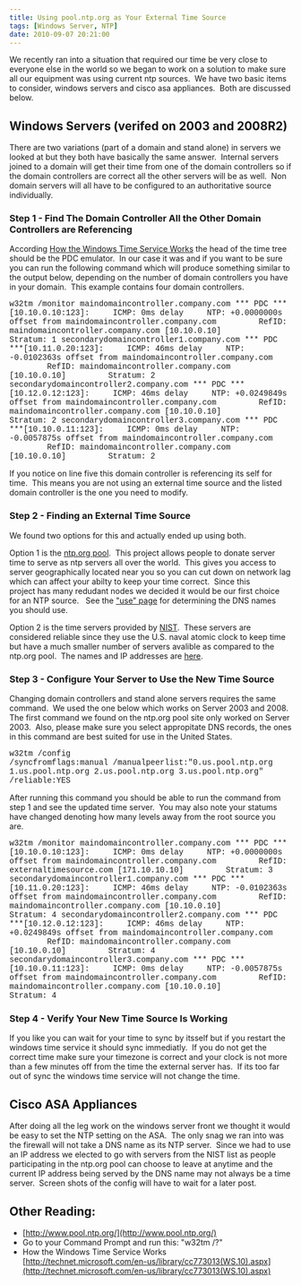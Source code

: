 ```yaml
---
title: Using pool.ntp.org as Your External Time Source
tags: [Windows Server, NTP]
date: 2010-09-07 20:21:00
---
```


We recently ran into a situation that required our time be very close to everyone else in the world so we began to work on a solution to make sure all our equipment was using current ntp sources.&nbsp; We have two basic items to consider, windows servers and cisco asa appliances.&nbsp; Both are discussed below.

## Windows Servers (verifed on 2003 and 2008R2)

There are two variations (part of a domain and stand alone) in servers we looked at but they both have basically the same answer.&nbsp; Internal servers joined to a domain will get their time from one of the domain controllers so if the domain controllers are correct all the other servers will be as well.&nbsp;&nbsp;Non domain servers will all have to be&nbsp;configured to an authoritative source individually.

### Step 1 - Find&nbsp;The&nbsp;Domain Controller&nbsp;All the Other Domain Controllers are Referencing

According [How the Windows Time Service Works](http://technet.microsoft.com/en-us/library/cc773013(WS.10).aspx) the head of the time tree should be the PDC emulator.&nbsp; In our case it was and if you want to be sure you can&nbsp;run the following command which will produce&nbsp;something similar to the output below, depending on the number of domain controllers you have in your&nbsp;domain.&nbsp; This example contains four domain controllers.

<span style="font-family: courier new,courier;">w32tm /monitor
maindomaincontroller.company.com *** PDC ***[10.10.0.10:123]:
&nbsp;&nbsp;&nbsp; ICMP: 0ms delay
&nbsp;&nbsp;&nbsp; NTP: +0.0000000s offset from maindomaincontroller.company.com
&nbsp;&nbsp;&nbsp;&nbsp;&nbsp;&nbsp;&nbsp; RefID: maindomaincontroller.company.com [10.10.0.10]
&nbsp;&nbsp;&nbsp;&nbsp;&nbsp;&nbsp;&nbsp; Stratum: 1
secondarydomaincontroller1.company.com *** PDC ***[10.11.0.20:123]:
&nbsp;&nbsp;&nbsp; ICMP: 46ms delay
&nbsp;&nbsp;&nbsp; NTP: -0.0102363s offset from maindomaincontroller.company.com
&nbsp;&nbsp;&nbsp;&nbsp;&nbsp;&nbsp;&nbsp; RefID: maindomaincontroller.company.com [10.10.0.10]
&nbsp;&nbsp;&nbsp;&nbsp;&nbsp;&nbsp;&nbsp; Stratum: 2
secondarydomaincontroller2.company.com *** PDC ***[10.12.0.12:123]:
&nbsp;&nbsp;&nbsp; ICMP: 46ms delay
&nbsp;&nbsp;&nbsp; NTP: +0.0249849s offset from maindomaincontroller.company.com
&nbsp;&nbsp;&nbsp;&nbsp;&nbsp;&nbsp;&nbsp; RefID: maindomaincontroller.company.com [10.10.0.10]
&nbsp;&nbsp;&nbsp;&nbsp;&nbsp;&nbsp;&nbsp; Stratum: 2
secondarydomaincontroller3.company.com *** PDC ***[10.10.0.11:123]:
&nbsp;&nbsp;&nbsp; ICMP: 0ms delay
&nbsp;&nbsp;&nbsp; NTP: -0.0057875s offset from maindomaincontroller.company.com
&nbsp;&nbsp;&nbsp;&nbsp;&nbsp;&nbsp;&nbsp; RefID: maindomaincontroller.company.com [10.10.0.10]
&nbsp;&nbsp;&nbsp;&nbsp;&nbsp;&nbsp;&nbsp; Stratum: 2</span>

If you notice on line five this domain controller is referencing its self for time.&nbsp; This means you are not&nbsp;using an external time source and the listed domain controller is the one you need to modify.

### Step 2 - Finding an External Time Source

We found two options for this and actually ended up using both.&nbsp;

Option 1&nbsp;is the [ntp.org pool](http://www.pool.ntp.org/en/).&nbsp; This project allows people to donate server time to serve as ntp servers all over the world.&nbsp; This gives you access to server geographically located near you so you can cut down on network lag which can affect your abilty to keep your time correct.&nbsp;&nbsp;Since this project&nbsp;has many redudant nodes we decided it would be&nbsp;our first choice for an NTP source.&nbsp; &nbsp;See the ["use" page](http://www.pool.ntp.org/en/use.html) for determining the DNS names you should use.&nbsp;

Option 2 is the time servers provided by [NIST](http://www.nist.gov).&nbsp; These servers are considered reliable since they use the U.S. naval atomic clock to keep time but have a much smaller number of servers avalible as compared to the ntp.org pool.&nbsp; The names and IP addresses are [here](http://tf.nist.gov/tf-cgi/servers.cgi).

### Step 3 - Configure Your Server to Use the New Time Source

Changing domain controllers and stand alone servers requires the same command.&nbsp; We used the one below which works on Server 2003 and 2008.&nbsp; The first command we found on the ntp.org pool site only worked on Server 2003.&nbsp; Also, please make sure you select appropitate DNS records, the ones in this command are best suited for use in the United States.

<span style="font-family: courier new,courier;">w32tm /config /syncfromflags:manual&nbsp;/manualpeerlist:"0.us.pool.ntp.org 1.us.pool.ntp.org 2.us.pool.ntp.org 3.us.pool.ntp.org" /reliable:YES</span>

After running this command you should be able to run the command from step 1 and see the updated time server.&nbsp; You may also note your statums have changed denoting how many levels away from the root source you are.&nbsp;

<span style="font-family: courier new,courier;">w32tm /monitor
maindomaincontroller.company.com *** PDC ***[10.10.0.10:123]:
&nbsp;&nbsp;&nbsp; ICMP: 0ms delay
&nbsp;&nbsp;&nbsp; NTP: +0.0000000s offset from maindomaincontroller.company.com
&nbsp;&nbsp;&nbsp;&nbsp;&nbsp;&nbsp;&nbsp; RefID: externaltimesource.com [171.10.10.10]
&nbsp;&nbsp;&nbsp;&nbsp;&nbsp;&nbsp;&nbsp; Stratum: 3
secondarydomaincontroller1.company.com *** PDC ***[10.11.0.20:123]:
&nbsp;&nbsp;&nbsp; ICMP: 46ms delay
&nbsp;&nbsp;&nbsp; NTP: -0.0102363s offset from maindomaincontroller.company.com
&nbsp;&nbsp;&nbsp;&nbsp;&nbsp;&nbsp;&nbsp; RefID: maindomaincontroller.company.com [10.10.0.10]
&nbsp;&nbsp;&nbsp;&nbsp;&nbsp;&nbsp;&nbsp; Stratum: 4
secondarydomaincontroller2.company.com *** PDC ***[10.12.0.12:123]:
&nbsp;&nbsp;&nbsp; ICMP: 46ms delay
&nbsp;&nbsp;&nbsp; NTP: +0.0249849s offset from maindomaincontroller.company.com
&nbsp;&nbsp;&nbsp;&nbsp;&nbsp;&nbsp;&nbsp; RefID: maindomaincontroller.company.com [10.10.0.10]
&nbsp;&nbsp;&nbsp;&nbsp;&nbsp;&nbsp;&nbsp; Stratum: 4
secondarydomaincontroller3.company.com *** PDC ***[10.10.0.11:123]:
&nbsp;&nbsp;&nbsp; ICMP: 0ms delay
&nbsp;&nbsp;&nbsp; NTP: -0.0057875s offset from maindomaincontroller.company.com
&nbsp;&nbsp;&nbsp;&nbsp;&nbsp;&nbsp;&nbsp; RefID: maindomaincontroller.company.com [10.10.0.10]
&nbsp;&nbsp;&nbsp;&nbsp;&nbsp;&nbsp;&nbsp; Stratum: 4</span>

### Step 4&nbsp;- Verify&nbsp;Your New Time Source Is&nbsp;Working

If you like you can wait for your time to sync by itsself but if you restart the windows time service it should sync immediatly.&nbsp; If you do not get the correct time make sure your timezone is correct and your clock is not more than a few minutes off from the time the external server has.&nbsp; If its too far out of sync the windows time service will not change the time.

## Cisco ASA Appliances

After doing all the leg work on the windows server front we thought it would be easy to set the NTP setting on the ASA.&nbsp; The only snag we ran into was the firewall will not take a DNS name as its NTP server.&nbsp; Since we had to use an IP address we elected to go with servers from the NIST list as people participating in the ntp.org pool can choose to leave at anytime and the current IP address being served by the&nbsp;DNS name may not always be a time server. &nbsp;Screen shots of the config will have to wait for a later post.&nbsp;

## Other Reading:

*   [http://www.pool.ntp.org/](http://www.pool.ntp.org/)
*   Go to your Command Prompt and run this: "w32tm /?"
*   How the Windows Time Service Works [http://technet.microsoft.com/en-us/library/cc773013(WS.10).aspx](http://technet.microsoft.com/en-us/library/cc773013(WS.10).aspx)

&nbsp;